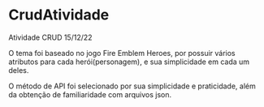 # CrudAtividade
Atividade CRUD 15/12/22

O tema foi baseado no jogo Fire Emblem Heroes, por possuir vários atributos para cada herói(personagem), e sua simplicidade em cada um deles.

O método de API foi selecionado por sua simplicidade e praticidade, além da obtenção de familiaridade com arquivos json.
